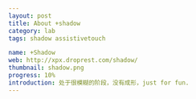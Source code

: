 ```yaml
---
layout: post
title: About +shadow
category: lab
tags: shadow assistivetouch

name: +Shadow
web: http://xpx.droprest.com/shadow/
thumbnail: shadow.png
progress: 10%
introduction: 处于很模糊的阶段，没有成形，just for fun.
---
```

